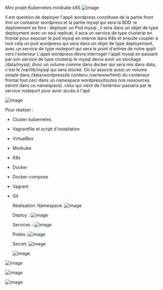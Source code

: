 Mini projet Kubernetes minikube k8S  ![image](https://github.com/ehueni1982/mini-projet-k8s/assets/157939806/608377bd-b970-425a-b5e5-50e73d099cfe)


Il est question de deployer l'appli wordpress constituee de la partie front ihm un container wordpress et la partie mysql qui sera la BDD.
le deploiement se fera : 
deployer un Pod mysql , il sera dans un objet de type deployment avec un seul replicat, il aura un service de type clusterip en frontal pour exposer le pod mysql en interne dans K8s et ensuite coupler à tout cela un pod wordpress qui sera dans un objet de type deployement, avec un service de type nodeport qui sera le point d'entrée de notre appli vers l'exterieur
L'appli wordpress devra interroger l'appli mysql en passant par son service de type clusterip
le mysql devra avoir un stockage /data/mysql, donc un volume comme dans docker  qui sera mis dans data, c'est le /var/lib/mysql qui sera stocké.
On lui associe aussi un volume simple dans /data/wordpress(le contenu /var/www/html) du conteneur frontal
tout ceci dans un namespace wordpress(toutes nos ressources seront dans ce namespace). celui qui vient de l'extérieur passera par le service nodeport pour avoir accès à l'apli

![image](https://github.com/ehueni1982/mini-projet-k8s/assets/157939806/32803b96-01a4-4bec-a46c-b552fd13de90)

Pour réaliser : 
- Cluster kubernetes
- Vagrantfile et script d'installation
- VirtualBox
- Minikube
- K8s
- Docker
- Docker-compose
- Vagrant
- Git

  Réalisation:
  Namespace: ![image](https://github.com/ehueni1982/mini-projet-k8s/assets/157939806/4237ce38-7382-41fe-a5d6-bfb87e7d6f63)

  Deploy : ![image](https://github.com/ehueni1982/mini-projet-k8s/assets/157939806/3debe80c-f1a2-4dfe-ba88-c7eceb05df5d)


  Services : ![image](https://github.com/ehueni1982/mini-projet-k8s/assets/157939806/cee33bae-ae85-4fdb-b73d-23c60959f17f)


  Podes :![image](https://github.com/ehueni1982/mini-projet-k8s/assets/157939806/b89868f1-6ce6-45f7-8e93-c069097c81c0)


  Secret: ![image](https://github.com/ehueni1982/mini-projet-k8s/assets/157939806/a07f219a-7fb6-4207-8435-50bc98d4e625)


  ![image](https://github.com/ehueni1982/mini-projet-k8s/assets/157939806/7a747ecf-ac45-4a66-a683-88f92a5b9d44)

![image](https://github.com/ehueni1982/mini-projet-k8s/assets/157939806/61442503-0974-4c59-b570-63c7768a74bd)

![image](https://github.com/ehueni1982/mini-projet-k8s/assets/157939806/d7a349e7-92f7-4687-8e00-2c2a424fe4ed)

![image](https://github.com/ehueni1982/mini-projet-k8s/assets/157939806/0244ca97-1fc7-4464-b9e5-7b1eb66c5920)








  
